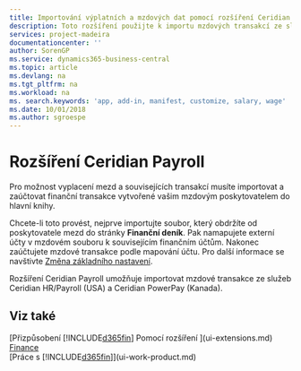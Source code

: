 ```yaml
---
title: Importování výplatních a mzdových dat pomocí rozšíření Ceridian Payroll | Microsoft Docs
description: Toto rozšíření použijte k importu mzdových transakcí ze služeb Ceridian HR/Payroll (USA) a Ceridian PowerPay (Kanada).
services: project-madeira
documentationcenter: ''
author: SorenGP
ms.service: dynamics365-business-central
ms.topic: article
ms.devlang: na
ms.tgt_pltfrm: na
ms.workload: na
ms. search.keywords: 'app, add-in, manifest, customize, salary, wage'
ms.date: 10/01/2018
ms.author: sgroespe
---
```

# <a name="the-ceridian-payroll-extension"></a>Rozšíření Ceridian Payroll 
Pro možnost vyplacení mezd a souvisejících transakcí musíte importovat a zaúčtovat finanční transakce vytvořené vašim mzdovým poskytovatelem do hlavní knihy.

Chcete-li toto provést, nejprve importujte soubor, který obdržíte od poskytovatele mezd do stránky **Finanční deník**. Pak namapujete externí účty v mzdovém souboru k souvisejícím finančním účtům. Nakonec zaúčtujete mzdové transakce podle mapování účtu. Pro další informace se navštivte [Změna základního nastavení](finance-how-import-payroll-transactions.md).

Rozšíření Ceridian Payroll umožňuje importovat mzdové transakce ze služeb Ceridian HR/Payroll (USA) a Ceridian PowerPay (Kanada).

## <a name="see-also"></a>Viz také
[Přizpůsobení [!INCLUDE[d365fin](includes/d365fin_md.md)] Pomocí rozšíření ](ui-extensions.md)    
[Finance](finance.md)    
[Práce s [!INCLUDE[d365fin](includes/d365fin_md.md)]](ui-work-product.md)
